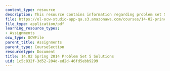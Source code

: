 ```yaml
---
content_type: resource
description: This resource contains information regarding problem set 5 solution.
file: https://ol-ocw-studio-app-qa.s3.amazonaws.com/courses/14-02-principles-of-macroeconomics-spring-2014/1c5c832f3d52204ded2d46fd5ebb9299_MIT14_02S14_pset5_sols.pdf
file_type: application/pdf
learning_resource_types:
- Assignments
ocw_type: OCWFile
parent_title: Assignments
parent_type: CourseSection
resourcetype: Document
title: 14.02 Spring 2014 Problem Set 5 Solutions
uid: 1c5c832f-3d52-204d-ed2d-46fd5ebb9299
---
```

